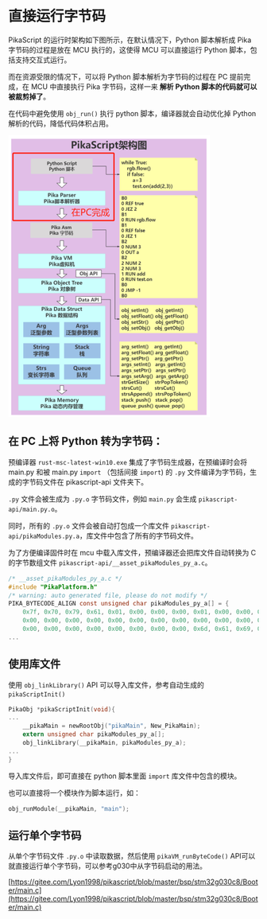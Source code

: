 # 直接运行字节码

PikaScript 的运行时架构如下图所示，在默认情况下，Python 脚本解析成 Pika 字节码的过程是放在 MCU 执行的，这使得 MCU 可以直接运行 Python 脚本，包括支持交互式运行。

而在资源受限的情况下，可以将 Python 脚本解析为字节码的过程在 PC 提前完成，在 MCU 中直接执行 Pika 字节码，这样一来 **解析 Python 脚本的代码就可以被裁剪掉了**。

在代码中避免使用 `obj_run()` 执行 python 脚本，编译器就会自动优化掉 Python 解析的代码，降低代码体积占用。

![](assets/1639281281608-011ffd89-5851-47d8-9dca-438ed963f5d4-164649975346225.png)

## 在 PC 上将 Python 转为字节码：

预编译器 `rust-msc-latest-win10.exe` 集成了字节码生成器，在预编译时会将 main.py 和被 main.py `import` （包括间接 `import`) 的 `.py` 文件编译为字节码，生成的字节码文件在 pikascript-api 文件夹下。

`.py` 文件会被生成为 `.py.o` 字节码文件，例如 `main.py` 会生成 `pikascript-api/main.py.o`。

同时，所有的 `.py.o` 文件会被自动打包成一个库文件 `pikascript-api/pikaModules.py.a`，库文件中包含了所有的字节码文件。

为了方便编译固件时在 mcu 中载入库文件，预编译器还会把库文件自动转换为 C 的字节数组文件 `pikascript-api/__asset_pikaModules_py_a.c`。

``` C
/* __asset_pikaModules_py_a.c */
#include "PikaPlatform.h"
/* warning: auto generated file, please do not modify */
PIKA_BYTECODE_ALIGN const unsigned char pikaModules_py_a[] = {
    0x7f, 0x70, 0x79, 0x61, 0x01, 0x00, 0x00, 0x00, 0x01, 0x00, 0x00, 0x00, 
    0x00, 0x00, 0x00, 0x00, 0x00, 0x00, 0x00, 0x00, 0x00, 0x00, 0x00, 0x00, 
    0x00, 0x00, 0x00, 0x00, 0x00, 0x00, 0x00, 0x00, 0x6d, 0x61, 0x69, 0x6e, 
...
```

## 使用库文件

使用 `obj_linkLibrary()` API 可以导入库文件，参考自动生成的 `pikaScriptInit()`
``` C
PikaObj *pikaScriptInit(void){
...
    __pikaMain = newRootObj("pikaMain", New_PikaMain);
    extern unsigned char pikaModules_py_a[];
    obj_linkLibrary(__pikaMain, pikaModules_py_a);
...
}
 ```
 
 导入库文件后，即可直接在 python 脚本里面 `import` 库文件中包含的模块。
 
 也可以直接将一个模块作为脚本运行，如：
 ``` C
 obj_runModule(__pikaMain, "main");
 ```

## 运行单个字节码

从单个字节码文件 `.py.o` 中读取数据，然后使用 `pikaVM_runByteCode()` API可以就直接运行单个字节码，可以参考g030中从字节码启动的用法。

[https://gitee.com/Lyon1998/pikascript/blob/master/bsp/stm32g030c8/Booter/main.c](https://gitee.com/Lyon1998/pikascript/blob/master/bsp/stm32g030c8/Booter/main.c)

